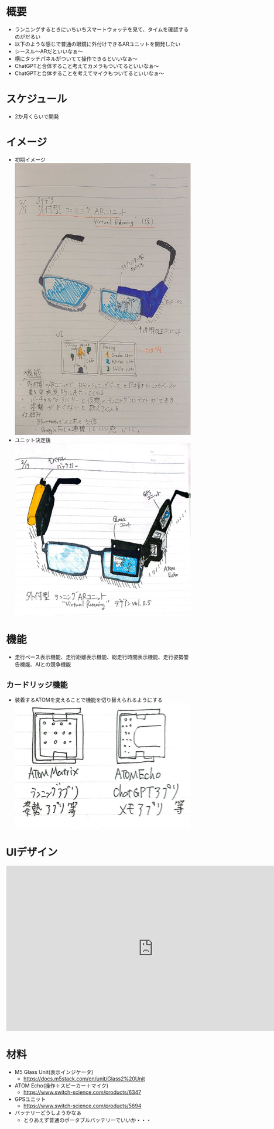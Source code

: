 # 概要
- ランニングするときにいちいちスマートウォッチを見て、タイムを確認するのがだるい
- 以下のような感じで普通の眼鏡に外付けできるARユニットを開発したい
- シースル～ARだといいなぁ～
- 横にタッチパネルがついてて操作できるといいなぁ～
- ChatGPTと合体すること考えてカメラもついてるといいなぁ～
- ChatGPTと合体することを考えてマイクもついてるといいなぁ～

# スケジュール
- 2か月くらいで開発

# イメージ
- 初期イメージ
![alt text](20240211_160508.jpg)
- ユニット決定後
![picture 0](images/6ef02ae110170b166409d101e9aa2b712501e0f5612cb29792947f01a6fbbcea.jpg)  

# 機能
- 走行ペース表示機能、走行距離表示機能、総走行時間表示機能、走行姿勢警告機能、AIとの競争機能

## カードリッジ機能
- 装着するATOMを変えることで機能を切り替えられるようにする
![picture 1](images/b2b579f020b6f2e7a6d31af36d52364bf78fc45e69e84c8f47195e3da747e59e.jpg)  


# UIデザイン
<iframe style="border: 1px solid rgba(0, 0, 0, 0.1);" width="800" height="450" src="https://www.figma.com/embed?embed_host=share&url=https%3A%2F%2Fwww.figma.com%2Ffile%2F9CvITeSlLWFOAVkPiRbl0N%2FVirtual-Running-UI-Design%3Ftype%3Ddesign%26node-id%3D0%253A1%26mode%3Ddesign%26t%3DuFeco8oc3d86j1wJ-1" allowfullscreen></iframe>

# 材料
- M5 Glass Unit(表示インジケータ)
  - https://docs.m5stack.com/en/unit/Glass2%20Unit
- ATOM Echo(操作＋スピーカー＋マイク)
  - https://www.switch-science.com/products/6347
- GPSユニット
  - https://www.switch-science.com/products/5694
- バッテリーどうしようかなぁ
  - とりあえず普通のポータブルバッテリーでいいか・・・